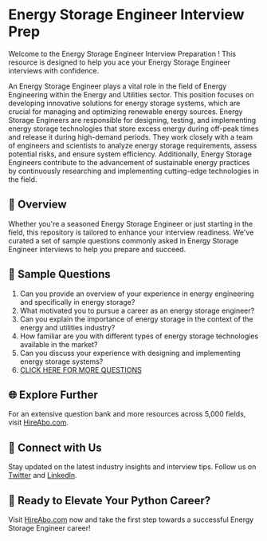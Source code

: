 # Energy Storage Engineer Interview Prep

Welcome to the Energy Storage Engineer Interview Preparation ! This resource is designed to help you ace your Energy Storage Engineer interviews with confidence.

An Energy Storage Engineer plays a vital role in the field of Energy Engineering within the Energy and Utilities sector. This position focuses on developing innovative solutions for energy storage systems, which are crucial for managing and optimizing renewable energy sources. Energy Storage Engineers are responsible for designing, testing, and implementing energy storage technologies that store excess energy during off-peak times and release it during high-demand periods. They work closely with a team of engineers and scientists to analyze energy storage requirements, assess potential risks, and ensure system efficiency. Additionally, Energy Storage Engineers contribute to the advancement of sustainable energy practices by continuously researching and implementing cutting-edge technologies in the field.

## 🚀 Overview

Whether you're a seasoned Energy Storage Engineer or just starting in the field, this repository is tailored to enhance your interview readiness. We've curated a set of sample questions commonly asked in Energy Storage Engineer interviews to help you prepare and succeed.

## 📝 Sample Questions

1. Can you provide an overview of your experience in energy engineering and specifically in energy storage?
2. What motivated you to pursue a career as an energy storage engineer?
3. Can you explain the importance of energy storage in the context of the energy and utilities industry?
4. How familiar are you with different types of energy storage technologies available in the market?
5. Can you discuss your experience with designing and implementing energy storage systems?
6. [CLICK HERE FOR MORE QUESTIONS](https://hireabo.com/job/20_1_17/Energy%20Storage%20Engineer)

## 🌐 Explore Further

For an extensive question bank and more resources across 5,000 fields, visit [HireAbo.com](https://www.hireabo.com).

## 📱 Connect with Us

Stay updated on the latest industry insights and interview tips. Follow us on [Twitter](https://twitter.com/hireabo) and [LinkedIn](https://www.linkedin.com/in/hire-abo-3609972a8/).

## 🚀 Ready to Elevate Your Python Career?

Visit [HireAbo.com](https://www.hireabo.com) now and take the first step towards a successful Energy Storage Engineer career!